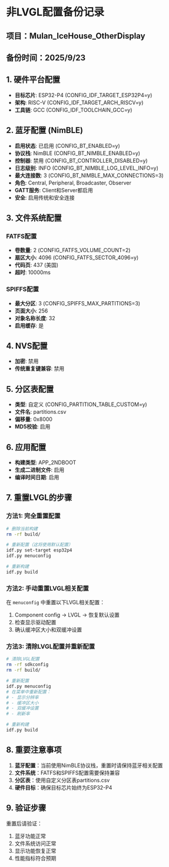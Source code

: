 # 非LVGL配置备份记录
## 项目：Mulan_IceHouse_OtherDisplay
## 备份时间：2025/9/23

## 1. 硬件平台配置
- **目标芯片**: ESP32-P4 (CONFIG_IDF_TARGET_ESP32P4=y)
- **架构**: RISC-V (CONFIG_IDF_TARGET_ARCH_RISCV=y)
- **工具链**: GCC (CONFIG_IDF_TOOLCHAIN_GCC=y)

## 2. 蓝牙配置 (NimBLE)
- **启用状态**: 已启用 (CONFIG_BT_ENABLED=y)
- **协议栈**: NimBLE (CONFIG_BT_NIMBLE_ENABLED=y)
- **控制器**: 禁用 (CONFIG_BT_CONTROLLER_DISABLED=y)
- **日志级别**: INFO (CONFIG_BT_NIMBLE_LOG_LEVEL_INFO=y)
- **最大连接数**: 3 (CONFIG_BT_NIMBLE_MAX_CONNECTIONS=3)
- **角色**: Central, Peripheral, Broadcaster, Observer
- **GATT服务**: Client和Server都启用
- **安全**: 启用传统和安全连接

## 3. 文件系统配置
### FATFS配置
- **卷数量**: 2 (CONFIG_FATFS_VOLUME_COUNT=2)
- **扇区大小**: 4096 (CONFIG_FATFS_SECTOR_4096=y)
- **代码页**: 437 (美国)
- **超时**: 10000ms

### SPIFFS配置
- **最大分区**: 3 (CONFIG_SPIFFS_MAX_PARTITIONS=3)
- **页面大小**: 256
- **对象名称长度**: 32
- **启用缓存**: 是

## 4. NVS配置
- **加密**: 禁用
- **传统重复键兼容**: 禁用

## 5. 分区表配置
- **类型**: 自定义 (CONFIG_PARTITION_TABLE_CUSTOM=y)
- **文件名**: partitions.csv
- **偏移量**: 0x8000
- **MD5校验**: 启用

## 6. 应用配置
- **构建类型**: APP_2NDBOOT
- **生成二进制文件**: 启用
- **编译时间日期**: 启用

## 7. 重置LVGL的步骤

### 方法1: 完全重置配置
```bash
# 删除当前构建
rm -rf build/

# 重新配置（这将使用默认配置）
idf.py set-target esp32p4
idf.py menuconfig

# 重新构建
idf.py build
```

### 方法2: 手动重置LVGL相关配置
在 `menuconfig` 中重置以下LVGL相关配置：
1. Component config → LVGL → 恢复默认设置
2. 检查显示驱动配置
3. 确认缓冲区大小和双缓冲设置

### 方法3: 清除LVGL配置并重新配置
```bash
# 清除LVGL配置
rm -rf sdkconfig
rm -rf build/

# 重新配置
idf.py menuconfig
# 在菜单中重新配置：
# - 显示分辨率
# - 缓冲区大小  
# - 双缓冲设置
# - 刷新率

# 重新构建
idf.py build
```

## 8. 重要注意事项
1. **蓝牙配置**：当前使用NimBLE协议栈，重置时请保持蓝牙相关配置
2. **文件系统**：FATFS和SPIFFS配置需要保持兼容
3. **分区表**：使用自定义分区表partitions.csv
4. **硬件目标**：确保目标芯片始终为ESP32-P4

## 9. 验证步骤
重置后请验证：
1. 蓝牙功能正常
2. 文件系统访问正常
3. 显示功能恢复正常
4. 性能指标符合预期